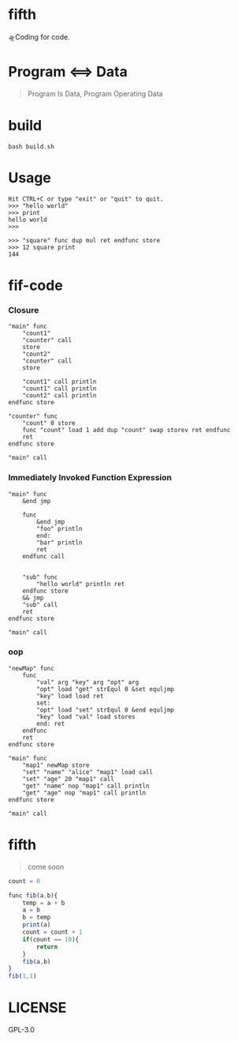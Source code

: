 # fifth
🛸Coding for code.

# Program <==> Data
> Program Is Data, Program Operating Data

# build
```
bash build.sh
```

# Usage
```
Hit CTRL+C or type "exit" or "quit" to quit.
>>> "hello world"
>>> print
hello world
>>>
```

```
>>> "square" func dup mul ret endfunc store
>>> 12 square print
144
```

# fif-code

### Closure
```
"main" func 
	"count1"
	"counter" call
	store
	"count2"
	"counter" call
	store

	"count1" call println
	"count1" call println
	"count2" call println
endfunc store

"counter" func
	"count" 0 store
	func "count" load 1 add dup "count" swap storev ret endfunc
	ret
endfunc store

"main" call
```

### Immediately Invoked Function Expression
```
"main" func
	&end jmp

	func
		&end jmp
		"foo" println
		end: 
		"bar" println
		ret
	endfunc call

	
	"sub" func 
		"hello world" println ret
	endfunc store
	&& jmp
	"sub" call
	ret
endfunc store

"main" call
```

### oop
```
"newMap" func 
	func 
		"val" arg "key" arg "opt" arg
		"opt" load "get" strEqul 0 &set equljmp
		"key" load load ret
		set:
		"opt" load "set" strEqul 0 &end equljmp
		"key" load "val" load stores
		end: ret
	endfunc
	ret 
endfunc store

"main" func
	"map1" newMap store
	"set" "name" "alice" "map1" load call
	"set" "age" 20 "map1" call
	"get" "name" nop "map1" call println
	"get" "age" nop "map1" call println
endfunc store

"main" call
```
# fifth
> come soon

```js
count = 0

func fib(a,b){
    temp = a + b
    a = b
    b = temp
    print(a)
    count = count + 1
    if(count == 10){
        return
    }
    fib(a,b)
}
fib(1,1)
```

# LICENSE
GPL-3.0